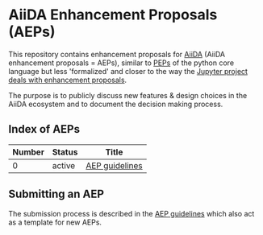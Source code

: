 # AiiDA Enhancement Proposals (AEPs)

This repository contains enhancement proposals for [AiiDA](www.aiida.net) (AiiDA
enhancement proposals = AEPs), similar to
[PEPs](https://www.python.org/dev/peps/) of the python core language but
less 'formalized' and closer to the way the [Jupyter project deals
with enhancement proposals](https://github.com/jupyter/enhancement-proposals).

The purpose is to publicly discuss new features & design choices in the AiiDA
ecosystem and to document the decision making process.


## Index of AEPs 

| Number | Status           | Title                                                            |
|--------|------------------|------------------------------------------------------------------|
| 0      |active            | [AEP guidelines](0_aep_guideline/aep_guidelines.md)              | 

## Submitting an AEP
The submission process is described in the [AEP guidelines](0_aep_guidelines/aep_guidelines.md) which also act as a template for new AEPs. 
